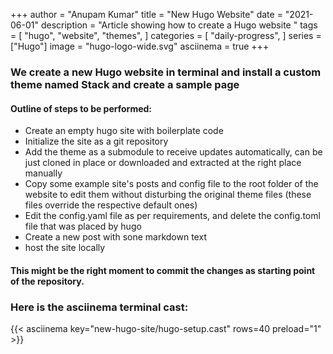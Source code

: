 +++
author = "Anupam Kumar"
title = "New Hugo Website"
date = "2021-06-01"
description = "Article showing how to create a Hugo website "
tags = [
    "hugo",
    "website",
    "themes",
]
categories = [
    "daily-progress",
]
series = ["Hugo"]
image = "hugo-logo-wide.svg"
asciinema = true
+++

### We create a new Hugo website in terminal and install a custom theme named Stack and create a sample page

#### Outline of steps to be performed:
* Create an empty hugo site with boilerplate code
* Initialize the site as a git repository
* Add the theme as a submodule to receive updates automatically, can be just cloned in place or downloaded and extracted at the right place manually
* Copy some example site's posts and config file to the root folder of the website to edit them without disturbing the original theme files (these files override the respective default ones)
* Edit the config.yaml file as per requirements, and delete the config.toml file that was placed by hugo
* Create a new post with sone markdown text
* host the site locally

#### This might be the right moment to commit the changes as starting point of the repository.

### Here is the asciinema terminal cast:

{{< asciinema key="new-hugo-site/hugo-setup.cast" rows=40 preload="1" >}}

